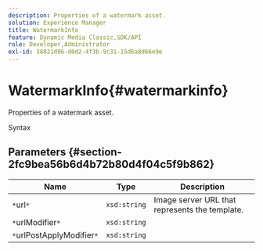 ```yaml
---
description: Properties of a watermark asset.
solution: Experience Manager
title: WatermarkInfo
feature: Dynamic Media Classic,SDK/API
role: Developer,Administrator
exl-id: 38821d96-d0d2-4f3b-9c31-15d6a8d66e9e
---
```

# WatermarkInfo{#watermarkinfo}

Properties of a watermark asset.

 Syntax 

## Parameters {#section-2fc9bea56b6d4b72b80d4f04c5f9b862}

|  Name  | Type  | Description  |
|---|---|---|
|  `*`url`*`  | `xsd:string`  | Image server URL that represents the template.  |
|  `*`urlModifier`*`  | `xsd:string`  | |
|  `*`urlPostApplyModifier`*`  | `xsd:string`  | |
